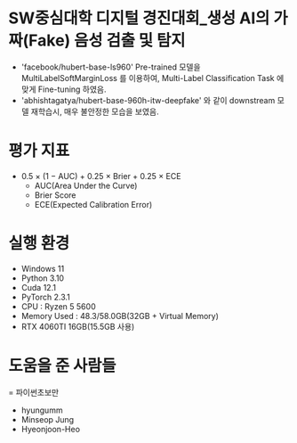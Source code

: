# SW중심대학 디지털 경진대회_생성 AI의 가짜(Fake) 음성 검출 및 탐지
- 'facebook/hubert-base-ls960' Pre-trained 모델을 MultiLabelSoftMarginLoss 를 이용하여, Multi-Label Classification Task 에 맞게 Fine-tuning 하였음.
- 'abhishtagatya/hubert-base-960h-itw-deepfake' 와 같이 downstream 모델 재학습시, 매우 불안정한 모습을 보였음.

# 평가 지표
- 0.5 × (1 − AUC) + 0.25 × Brier + 0.25 × ECE
  - AUC(Area Under the Curve)
  - Brier Score
  - ECE(Expected Calibration Error)


# 실행 환경
- Windows 11
- Python 3.10
- Cuda 12.1
- PyTorch 2.3.1
- CPU : Ryzen 5 5600
- Memory Used : 48.3/58.0GB(32GB + Virtual Memory)
- RTX 4060TI 16GB(15.5GB 사용)

# 도움을 준 사람들
= 파이썬초보만
- hyungumm
- Minseop Jung
- Hyeonjoon-Heo
